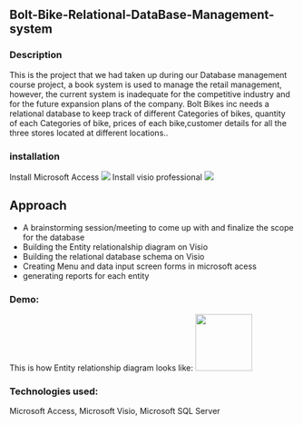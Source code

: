 ## Bolt-Bike-Relational-DataBase-Management-system

### Description
This is the project that we had taken up during our Database management course project, a book system is used to manage the retail management, however, the current system is inadequate for the competitive industry and for the future expansion plans of the company. Bolt Bikes inc needs a relational database to keep track of different Categories of bikes, quantity of each Categories of bike, prices of each bike,customer details for all the three stores located at different locations..

### installation
Install Microsoft Access ![](https://www.microsoft.com/en-us/microsoft-365/access)
Install visio professional ![](https://www.microsoft.com/en-us/microsoft-365/p/visio-professional-2019/cfq7ttc0k7cg?activetab=pivot%3aoverviewtab)

## Approach
* A brainstorming session/meeting to come up with and finalize the scope for the database
* Building the Entity relationalship diagram on Visio
* Building the relational database schema on Visio
* Creating Menu and data input screen forms in microsoft acess
* generating reports for each entity

### Demo:
This is how Entity relationship diagram looks like:
<img src ="https://github.com/pratheepknadar/Bolt-Bike-Relational-DataBase-Management-system/Images/1.jpg" width = 100 height = 100>



### Technologies used: 
Microsoft Access, Microsoft Visio, Microsoft SQL Server

